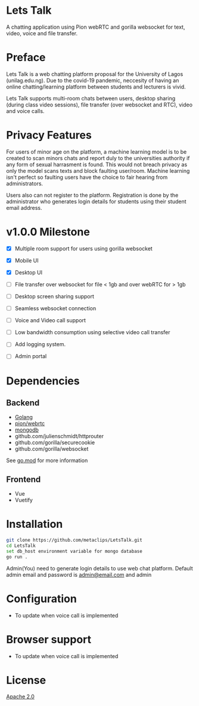 # Lets Talk

A chatting application using Pion webRTC and gorilla websocket for text, video, voice and file transfer.


# Preface

Lets Talk is a web chatting platform proposal for the University of Lagos (unilag.edu.ng). Due to the covid-19 pandemic, neccesity of having an online chatting/learning platform between students and lecturers is vivid.

Lets Talk supports multi-room chats between users, desktop sharing (during class video sessions), file transfer (over websocket and RTC), video and voice calls.


# Privacy Features

For users of minor age on the platform, a machine learning model is to be created to scan minors chats and report duly to the universities authority if any form of sexual harrasment is found. This would not breach privacy as only the model scans texts and block faulting user/room. Machine learning isn't perfect so faulting users have the choice to fair hearing from administrators.

Users also can not register to the platform. Registration is done by the administrator who generates login details for students using their student email address.


# v1.0.0 Milestone

- [x] Multiple room support for users using gorilla websocket

- [x] Mobile UI

- [x] Desktop UI

- [ ] File transfer over websocket for file < 1gb and over webRTC for > 1gb

- [ ] Desktop screen sharing support

- [ ] Seamless websocket connection

- [ ] Voice and Video call support

- [ ] Low bandwidth consumption using selective video call transfer


- [ ] Add logging system.

- [ ] Admin portal


# Dependencies

## Backend

 - [Golang][go]
 - [pion/webrtc][pion]
 - [mongodb][mongo]
 - github.com/julienschmidt/httprouter 
 - github.com/gorilla/securecookie
 - github.com/gorilla/websocket

[go]: golang.org

[mongo]: go.mongodb.org/mongo-driver

[pion]: https://github.com/pion/webrtc

See [go.mod](go.mod) for more information

## Frontend

 - Vue
 - Vuetify


# Installation
```bash
git clone https://github.com/metaclips/LetsTalk.git
cd LetsTalk
set db_host environment variable for mongo database
go run .
```
Admin(You) need to generate login details to use web chat platform. Default admin email and password is admin@email.com and admin 


# Configuration

- To update when voice call is implemented


# Browser support

- To update when voice call is implemented

# License

[Apache 2.0](LICENSE)